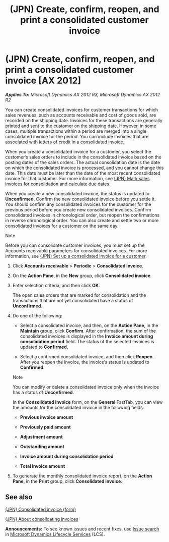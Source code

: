 ﻿---
title: (JPN) Create, confirm, reopen, and print a consolidated customer invoice
TOCTitle: (JPN) Create, confirm, reopen, and print a consolidated customer invoice
ms:assetid: bbd359d6-2e03-4852-9811-6ad5f254e649
ms:mtpsurl: https://technet.microsoft.com/en-us/library/JJ664961(v=AX.60)
ms:contentKeyID: 49386545
ms.date: 04/18/2014
mtps_version: v=AX.60
---

# (JPN) Create, confirm, reopen, and print a consolidated customer invoice [AX 2012]


_**Applies To:** Microsoft Dynamics AX 2012 R3, Microsoft Dynamics AX 2012 R2_

You can create consolidated invoices for customer transactions for which sales revenues, such as accounts receivable and cost of goods sold, are recorded on the shipping date. Invoices for these transactions are generally printed and sent to the customer on the shipping date. However, in some cases, multiple transactions within a period are merged into a single consolidated invoice for the period. You can include invoices that are associated with letters of credit in a consolidated invoice.

When you create a consolidated invoice for a customer, you select the customer’s sales orders to include in the consolidated invoice based on the posting dates of the sales orders. The actual consolidation date is the date on which the consolidated invoice is processed, and you cannot change this date. This date must be later than the date of the most recent consolidated invoice for that customer. For more information, see [(JPN) Mark sales invoices for consolidation and calculate due dates](jpn-mark-sales-invoices-for-consolidation-and-calculate-due-dates.md).

When you create a new consolidated invoice, the status is updated to **Unconfirmed**. Confirm the new consolidated invoice before you settle it. You should confirm any consolidated invoices for the customer for the previous period before you create new consolidated invoices. Confirm consolidated invoices in chronological order, but reopen the confirmations in reverse chronological order. You can also create and settle two or more consolidated invoices for a customer on the same day.


> [!NOTE]
> <P>Before you can consolidate customer invoices, you must set up the Accounts receivable parameters for consolidated invoices. For more information, see <A href="jpn-set-up-a-consolidated-invoice-for-a-customer.md">(JPN) Set up a consolidated invoice for a customer</A>.</P>



1.  Click **Accounts receivable** \> **Periodic** \> **Consolidated invoice**.

2.  On the **Action Pane**, in the **New** group, click **Consolidated invoice**.

3.  Enter selection criteria, and then click **OK**.
    
    The open sales orders that are marked for consolidation and the transactions that are not yet consolidated have a status of **Unconfirmed**.

4.  Do one of the following:
    
      - Select a consolidated invoice, and then, on the **Action Pane**, in the **Maintain** group, click **Confirm**. After confirmation, the sum of the consolidated invoices is displayed in the **Invoice amount during consolidation period** field. The status of the selected invoices is updated to **Confirmed**.
    
      - Select a confirmed consolidated invoice, and then click **Reopen**. After you reopen the invoice, the invoice’s status is updated to **Confirmed**.
    

    > [!NOTE]
    > <P>You can modify or delete a consolidated invoice only when the invoice has a status of <STRONG>Unconfirmed</STRONG>.</P>

    
    In the **Consolidated invoice** form, on the **General** FastTab, you can view the amounts for the consolidated invoice in the following fields:
    
      - **Previous invoice amount**
    
      - **Previously paid amount**
    
      - **Adjustment amount**
    
      - **Outstanding amount**
    
      - **Invoice amount during consolidation period**
    
      - **Total invoice amount**

5.  To generate the monthly consolidated invoice report, on the **Action Pane**, in the **Print** group, click **Consolidated invoice**.

## See also

[(JPN) Consolidated invoice (form)](https://technet.microsoft.com/en-us/library/jj711205\(v=ax.60\))

[(JPN) About consolidating invoices](jpn-about-consolidating-invoices.md)

  
**Announcements:** To see known issues and recent fixes, use [Issue search](http://go.microsoft.com/fwlink/?linkid=389258) in [Microsoft Dynamics Lifecycle Services](http://go.microsoft.com/fwlink/?linkid=306505) (LCS).

